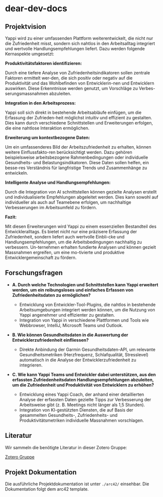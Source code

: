 # dear-dev-docs

## Projektvision

Yappi wird zu einer umfassenden Plattform weiterentwickelt, die nicht nur die
Zufriedenheit misst, sondern sich nahtlos in den Arbeitsalltag integriert und
wertvolle Handlungsempfehlungen liefert. Dazu werden folgende Kernaspekte
umgesetzt:

**Produktivitätsfaktoren identifizieren:**

Durch eine tiefere Analyse von Zufriedenheitsindikatoren sollen zentrale
Faktoren ermittelt wer-den, die sich positiv oder negativ auf die Produktivität
und das Wohlbefinden von Entwicklerin-nen und Entwicklern auswirken. Diese
Erkenntnisse werden genutzt, um Vorschläge zu Verbes-serungsmassnahmen
abzuleiten.

**Integration in den Arbeitsprozess:**

Yappi soll sich direkt in bestehende Arbeitsabläufe einfügen, um die Erfassung
der Zufrieden-heit möglichst intuitiv und effizient zu gestalten. Dies kann
durch verschiedene Schnittstellen und Erweiterungen erfolgen, die eine nahtlose
Interaktion ermöglichen.

**Erweiterung um kontextbezogene Daten:**

Um ein umfassenderes Bild der Arbeitszufriedenheit zu erhalten, können weitere
Einflussfakto-ren berücksichtigt werden. Dazu gehören beispielsweise
arbeitsbezogene Rahmenbedingungen oder individuelle Gesundheits- und
Belastungsindikatoren. Diese Daten sollen helfen, ein besse-res Verständnis für
langfristige Trends und Zusammenhänge zu entwickeln.

**Intelligente Analyse und Handlungsempfehlungen:**

Durch die Integration von AI schnittstellen können gezielte Analysen erstellt
und individualisierte Empfehlungen abgeleitet werden. Dies kann sowohl auf
individueller als auch auf Teamebene erfolgen, um nachhaltige Verbesserungen im
Arbeitsumfeld zu fördern.

**Fazit:**

Mit diesen Erweiterungen wird Yappi zu einem essenziellen Bestandteil des
Entwickleralltags. Es bietet nicht nur eine präzisere Erfassung der
Zufriedenheit, sondern liefert auch wertvolle Einbli-cke und
Handlungsempfehlungen, um die Arbeitsbedingungen nachhaltig zu verbessern.
Un-ternehmen erhalten fundierte Analysen und können gezielt Massnahmen
ergreifen, um eine mo-tivierte und produktive Entwicklergemeinschaft zu fördern.

## Forschungsfragen

- **A. Durch welche Technologien und Schnittstellen kann Yappi erweitert werden,
  um ein reibungsloses und einfaches Erfassen von Zufriedenheitsdaten zu
  ermöglichen?**

  - Entwicklung von Entwickler-Tool-Plugins, die nahtlos in bestehende
    Arbeitsumgebungen integriert werden können, um die Nutzung von Yappi
    angenehmer und effizienter zu gestalten.
  - Integration von Yappi in verschiedene Plattformen und Tools wie Webbrowser,
    IntelliJ, Microsoft Teams und Outlook.

- **B. Wie können Gesundheitsdaten in die Auswertung der Entwicklerzufriedenheit
  einfliessen?**

  - Direkte Anbindung der Garmin Gesundheitsdaten-API, um relevante
    Gesundheitsmetriken (Herzfrequenz, Schlafqualität, Stresslevel) automatisch
    in die Analyse der Entwicklerzufriedenheit zu integrieren.

- **C. Wie kann Yappi Teams und Entwickler dabei unterstützen, aus den erfassten
  Zufriedenheitsdaten Handlungsempfehlungen abzuleiten, um die Zufriedenheit und
  Produktivität von Entwicklern zu erhöhen?**
  - Entwicklung eines Yappi Coach, der anhand einer detaillierten Analyse der
    erfassten Daten gezielte Tipps zur Verbesserung der Arbeitsweise gibt (z. B.
    Meetings nicht länger als 1,5 Stunden).
  - Integration von KI-gestützten Diensten, die auf Basis der gesammelten
    Gesundheits-, Zufriedenheits- und Produktivitätsmetriken individuelle
    Massnahmen vorschlagen.

## Literatur

Wir sammeln die benötigte Literatur in dieser Zotero Gruppe:

[Zotero Gruppe](https://www.zotero.org/groups/5907706/ip-dear-dev/library)

## Projekt Dokumentation

Die ausführliche Projektdokumentation ist unter `./arc42/` einsehbar. Die
Dokumentation folgt dem arc42 template.

